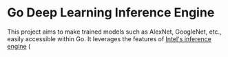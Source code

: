 # Go Deep Learning Inference Engine

This project aims to make trained models such as AlexNet, GoogleNet, etc., easily accessible within Go. It leverages the features of [Intel's inference engine](https://software.intel.com/en-us/deep-learning-sdk) (
